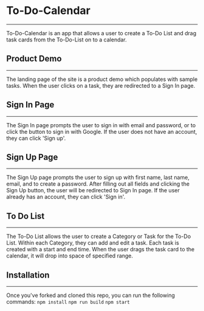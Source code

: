 # To-Do-Calendar
---
To-Do-Calendar is an app that allows a user to create a To-Do List and drag task cards from the To-Do-List on to a calendar.

## Product Demo
___
The landing page of the site is a product demo which populates with sample tasks. When the user clicks on a task, they are redirected to a Sign In page.

## Sign In Page
___
The Sign In page prompts the user to sign in with email and password, or to click the button to sign in with Google. If the user does not have an account, they can click 'Sign up'.

## Sign Up Page
___
The Sign Up page prompts the user to sign up with first name, last name, email, and to create a password. After filling out all fields and clicking the Sign Up button, the user will be redirected to Sign In page. If the user already has an account, they can click 'Sign in'.

## To Do List
---
The To-Do List allows the user to create a Category or Task for the To-Do List. Within each Category, they can add and edit a task. Each task is created with a start and end time. When the user drags the task card to the calendar, it will drop into space of specified range.

## Installation
___
Once you've forked and cloned this repo, you can run the following commands:
```npm install```
```npm run build```
```npm start```
